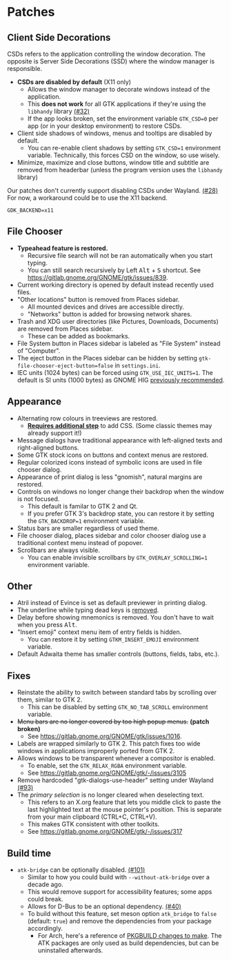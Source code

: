 # Patches

## Client Side Decorations

CSDs refers to the application controlling the window decoration. The opposite is Server Side Decorations (SSD) where the window manager is responsible.

* **CSDs are disabled by default** (X11 only)
  * Allows the window manager to decorate windows instead of the application.
  * This **does not work** for all GTK applications if they're using the `libhandy` library [(#32)](https://github.com/lah7/gtk3-classic/issues/32)
  * If the app looks broken, set the environment variable `GTK_CSD=0` per app (or in your desktop environment) to restore CSDs.
* Client side shadows of windows, menus and tooltips are disabled by default.
  * You can re-enable client shadows by setting `GTK_CSD=1` environment variable. Technically, this forces CSD on the window, so use wisely.
* Minimize, maximize and close buttons, window title and subtitle are removed from headerbar (unless the program version uses the `libhandy` library)

Our patches don't currently support disabling CSDs under Wayland. [(#28)](https://github.com/lah7/gtk3-classic/issues/28)
For now, a workaround could be to use the X11 backend.

    GDK_BACKEND=x11


## File Chooser

* **Typeahead feature is restored.**
  * Recursive file search will not be ran automatically when you start typing.
  * You can still search recursively by Left <kbd>Alt</kbd> + <kbd>S</kbd> shortcut. See https://gitlab.gnome.org/GNOME/gtk/issues/839.
* Current working directory is opened by default instead recently used files.
* "Other locations" button is removed from Places sidebar.
  * All mounted devices and drives are accessible directly.
  * "Networks" button is added for browsing network shares.
* Trash and XDG user directories (like Pictures, Downloads, Documents) are removed from Places sidebar.
  * These can be added as bookmarks.
* File System button in Places sidebar is labeled as "File System" instead of "Computer".
* The eject button in the Places sidebar can be hidden by setting `gtk-file-chooser-eject-button=false` in `settings.ini`.
* IEC units (1024 bytes) can be forced using `GTK_USE_IEC_UNITS=1`. The default is SI units (1000 bytes) as GNOME HIG [previously recommended](https://bugzilla.gnome.org/show_bug.cgi?id=309850#c2).


## Appearance

* Alternating row colours in treeviews are restored.
  * [**Requires additional step**](https://github.com/lah7/gtk3-classic/wiki/Treeview:-Alternating-Colours-CSS) to add CSS. (Some classic themes may already support it!)
* Message dialogs have traditional appearance with left-aligned texts and right-aligned buttons.
* Some GTK stock icons on buttons and context menus are restored.
* Regular colorized icons instead of symbolic icons are used in file chooser dialog.
* Appearance of print dialog is less "gnomish", natural margins are restored.
* Controls on windows no longer change their backdrop when the window is not focused.
  * This default is familar to GTK 2 and Qt.
  * If you prefer GTK 3's backdrop state, you can restore it by setting the `GTK_BACKDROP=1` environment variable.
* Status bars are smaller regardless of used theme.
* File chooser dialog, places sidebar and color chooser dialog use a traditional context menu instead of popover.
* Scrollbars are always visible.
  * You can enable invisible scrollbars by `GTK_OVERLAY_SCROLLING=1` environment variable.


## Other

* Atril instead of Evince is set as default previewer in printing dialog.
* The underline while typing dead keys is [removed](https://blog.gtk.org/2021/03/24/input-revisited/).
* Delay before showing mnemonics is removed. You don't have to wait when you press <kbd>Alt</kbd>.
* "Insert emoji" context menu item of entry fields is hidden.
  * You can restore it by setting `GTKM_INSERT_EMOJI` environment variable.
* Default Adwaita theme has smaller controls (buttons, fields, tabs, etc.).


## Fixes

* Reinstate the ability to switch between standard tabs by scrolling over them, similar to GTK 2.
  * This can be disabled by setting `GTK_NO_TAB_SCROLL` environment variable.
* ~~Menu bars are no longer covered by too high popup menus.~~ **(patch broken)**
  * See https://gitlab.gnome.org/GNOME/gtk/issues/1016.
* Labels are wrapped similarly to GTK 2. This patch fixes too wide windows in applications improperly ported from GTK 2.
* Allows windows to be transparent whenever a compositor is enabled.
  * To enable, set the `GTK_RELAX_RGBA` environment variable.
  * See https://gitlab.gnome.org/GNOME/gtk/-/issues/3105
* Remove hardcoded "gtk-dialogs-use-header" setting under Wayland [(#93)](https://github.com/lah7/gtk3-classic/pull/93)
* The _primary selection_ is no longer cleared when deselecting text.
  * This refers to an X.org feature that lets you middle click to paste the last highlighted text at the mouse pointer's position. This is separate from your main clipboard (CTRL+C, CTRL+V).
  * This makes GTK consistent with other toolkits.
  * See https://gitlab.gnome.org/GNOME/gtk/-/issues/317


## Build time

* `atk-bridge` can be optionally disabled. [(#101)](https://github.com/lah7/gtk3-classic/pull/101)
  * Similar to how you could build with `--without-atk-bridge` over a decade ago.
  * This would remove support for accessibility features; some apps could break.
  * Allows for D-Bus to be an optional dependency. [(#40)](https://github.com/lah7/gtk3-classic/issues/40)
  * To build without this feature, set meson option `atk_bridge` to `false` (default: `true`) and remove the dependencies from your package accordingly.
    * For Arch, here's a reference of [PKGBUILD changes to make](https://github.com/lah7/gtk3-classic/issues/110#issuecomment-2098950276). The ATK packages are only used as build dependencies, but can be uninstalled afterwards.
